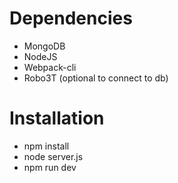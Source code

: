 # Dependencies

- MongoDB
- NodeJS
- Webpack-cli
- Robo3T (optional to connect to db)

# Installation

- npm install
- node server.js
- npm run dev

